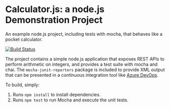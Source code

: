 Calculator.js: a node.js Demonstration Project
==============================================
An example node.js project, including tests with mocha, that behaves like
a pocket calculator.

[![Build Status](https://dev.azure.com/labtestharald/Integrating%20External%20Source%20Control%20with%20Azure%20Pipelines/_apis/build/status/labtestharald.calculator?branchName=master)](https://dev.azure.com/labtestharald/Integrating%20External%20Source%20Control%20with%20Azure%20Pipelines/_build/latest?definitionId=36&branchName=master)

The project contains a simple node.js application that exposes REST APIs
to perform arithmetic on integers, and provides a test suite with mocha
and chai.  The `mocha-junit-reporters` package is included to provide XML
output that can be presented in a continuous integration tool like
[Azure DevOps](https://azure.com/devops).

To build, simply:

1. Runs `npm install` to install dependencies.
2. Runs `npm test` to run Mocha and execute the unit tests.

